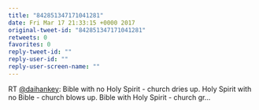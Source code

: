 ```yaml
---
title: "842851347171041281"
date: Fri Mar 17 21:33:15 +0000 2017
original-tweet-id: "842851347171041281"
retweets: 0
favorites: 0
reply-tweet-id: ""
reply-user-id: ""
reply-user-screen-name: ""
---
```

RT <a href="https://twitter.com/daihankey">@daihankey</a>: Bible with no Holy Spirit - church dries up.
Holy Spirit with no Bible - church blows up.
Bible with Holy Spirit - church gr…
